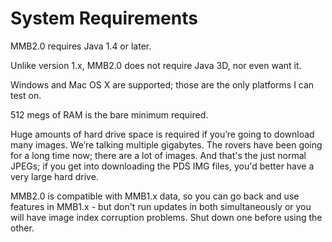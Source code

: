 # System Requirements #

MMB2.0 requires Java 1.4 or later.

Unlike version 1.x, MMB2.0 does not require Java 3D, nor even want it.

Windows and Mac OS X are supported; those are the only platforms I can test on.

512 megs of RAM is the bare minimum required.

Huge amounts of hard drive space is required if you’re going to download many images.  We’re talking multiple gigabytes. The rovers have been going for a long time now; there are a lot of images. And that's the just normal JPEGs;  if you get into downloading the PDS IMG files, you'd better have a very large hard drive.

MMB2.0 is compatible with MMB1.x data, so you can go back and use features in MMB1.x - but don't run updates in both simultaneously or you will have image index corruption problems. Shut down one before using the other.
